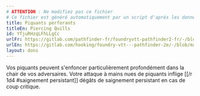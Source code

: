 ```yaml
---
# ATTENTION : Ne modifiez pas ce fichier
# Ce fichier est généré automatiquement par un script d'après les données du module Foundry VTT officiel et de sa traduction
title: Piquants perforants
titleEn: Piercing Quills
id: YfjuRHzqLFhLLgCc
urlFr: https://gitlab.com/pathfinder-fr/foundryvtt-pathfinder2-fr/-/blob/master/data/feats/YfjuRHzqLFhLLgCc.htm
urlEn: https://gitlab.com/hooking/foundry-vtt---pathfinder-2e/-/blob/master/packs/data/feats.db/piercing-quills.json
layout: dons
---
```

Vos piquants peuvent s'enfoncer particulièrement profondément dans la chair de vos adversaires. Votre attaque à mains nues de piquants inflige [[/r 1d4 #saignement persistant]] dégâts de saignement persistant en cas de coup critique.
